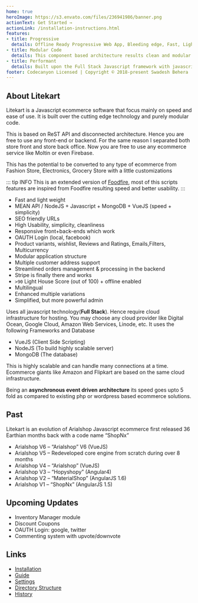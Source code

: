 ```yaml
---
home: true
heroImage: https://s3.envato.com/files/236941986/banner.png
actionText: Get Started →
actionLink: /installation-instructions.html
features:
- title: Progressive
  details: Offline Ready Progressive Web App, Bleeding edge, Fast, Lightweight SPA (single page application) ecommerce.
- title: Modular Code
  details: This component based architecture results clean and modular code which has the power to acomodate any ecommerce customizations.
- title: Performant
  details: Built upon the Full Stack Javascript framework with javascript based MongoDB database which makes it even faster.
footer: Codecanyon Licensed | Copyright © 2018-present Swadesh Behera
---
```


## About Litekart

Litekart is a Javascript ecommerce software that focus mainly on speed and ease of use. It is built over the cutting edge technology and purely modular code.

This is based on ReST API and disconnected architecture. Hence you are free to use any front-end or backend. For the same reason I separated both store front and store back office. Now you are free to use any ecommerce service like Moltin or even Firebase.

This has the potential to be converted to any type of ecommerce from Fashion Store, Electronics, Grocery Store with a little customizations

::: tip INFO
This is an extended version of [Foodfire](https://foodfire.info/), most of this scripts features are inspired from Foodfire resulting speed and better usability.
:::

- Fast and light weight
- MEAN API / NodeJS + Javascript + MongoDB + VueJS (speed + simplicity)
- SEO friendly URLs
- High Usability, simplicity, cleanliness
- Responsive front+back-ends which work
- OAUTH Login (local, facebook) 
- Product variants, wishlist, Reviews and Ratings, Emails,Filters, Multicurrency
- Modular application structure
- Multiple customer address support
- Streamlined orders management & processing in the backend
- Stripe is finally there and works
- `>90` Light House Score (out of 100) + offline enabled
- Multilingual
- Enhanced multiple variations
- Simplified, but more powerful admin

Uses all javascript technology(**Full Stack**). Hence require cloud infrastructure for hosting. You may choose any cloud provider like Digital Ocean, Google Cloud, Amazon Web Services, Linode, etc. It uses the following Frameworks and Database
- VueJS (Client Side Scripting)
- NodeJS (To build highly scalable server)
- MongoDB (The database)

This is highly scalable and can handle many connections at a time. Ecommerce giants like Amazon and Flipkart are based on the same cloud infrastructure.

Being an **asynchronous event driven architecture** its speed goes upto 5 fold as compared to existing php or wordpress based ecommerce solutions.

## Past
Litekart is an evolution of Arialshop Javascript ecommerce first released 36 Earthian months back with a code name “ShopNx”

- Arialshop V6 – “Arialshop” V6 (VueJS) 
- Arialshop V5 – Redeveloped core engine from scratch during over 8 months 
- Arialshop V4 – “Arialshop” (VueJS) 
- Arialshop V3 – “Hopyshopy” (Angular4) 
- Arialshop V2 – “MaterialShop” (AngularJS 1.6) 
- Arialshop V1 – “ShopNx” (AngularJS 1.5)

## Upcoming Updates
- Inventory Manager module
- Discount Coupons
- OAUTH Login: google, twitter
- Commenting system with upvote/downvote

## Links
- [Installation](/installation-instructions.html)
- [Guide](/guide.html)
- [Settings](/settings.html)
- [Directory Structure](/directory-structure.html)
- [History](/history.html)